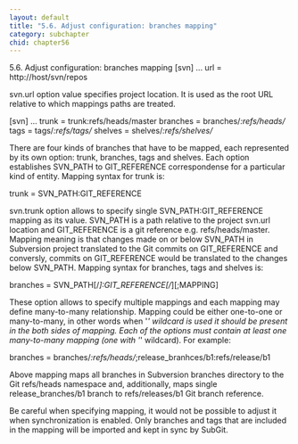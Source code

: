 ```yaml
---
layout: default
title: "5.6. Adjust configuration: branches mapping"
category: subchapter
chid: chapter56
---
```

5.6. Adjust configuration: branches mapping
[svn]
...
url = http://host/svn/repos

svn.url option value specifies project location. It is used as the root URL relative to which mappings paths are treated.

[svn]
...
trunk = trunk:refs/heads/master
branches = branches/*:refs/heads/*
tags = tags/*:refs/tags/*
shelves = shelves/*:refs/shelves/*

There are four kinds of branches that have to be mapped, each represented by its own option: trunk, branches, tags and shelves. Each option establishes SVN_PATH to GIT_REFERENCE correspondense for a particular kind of entity. Mapping syntax for trunk is:


trunk = SVN_PATH:GIT_REFERENCE

svn.trunk option allows to specify single SVN_PATH:GIT_REFERENCE mapping as its value. SVN_PATH is a path relative to the project svn.url location and GIT_REFERENCE is a git reference e.g. refs/heads/master. Mapping meaning is that changes made on or below SVN_PATH in Subversion project translated to the Git commits on GIT_REFERENCE and conversly, commits on GIT_REFERENCE would be translated to the changes below SVN_PATH. Mapping syntax for branches, tags and shelves is:


branches = SVN_PATH[/*]:GIT_REFERENCE[/*][;MAPPING]

These option allows to specify multiple mappings and each mapping may define many-to-many relationship. Mapping could be either one-to-one or many-to-many, in other words when '*' wildcard is used it should be present in the both sides of mapping. Each of the options must contain at least one many-to-many mapping (one with '*' wildcard). For example:


branches = branches/*:refs/heads/*;release_branhces/b1:refs/release/b1

Above mapping maps all branches in Subversion branches directory to the Git refs/heads namespace and, additionally, maps single release_branches/b1 branch to refs/releases/b1 Git branch reference.

Be careful when specifying mapping, it would not be possible to adjust it when synchronization is enabled. Only branches and tags that are included in the mapping will be imported and kept in sync by SubGit.